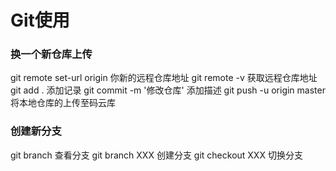 # Git使用
### 换一个新仓库上传
git remote set-url origin 你新的远程仓库地址
git remote -v 获取远程仓库地址
git add . 添加记录
git commit -m '修改仓库' 添加描述
git push -u origin master  将本地仓库的上传至码云库
### 创建新分支
git branch 查看分支
git branch XXX  创建分支
git checkout XXX 切换分支
